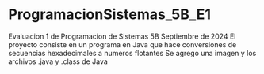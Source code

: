# ProgramacionSistemas_5B_E1
Evaluacion 1 de Programacion de Sistemas 5B Septiembre de 2024 El proyecto consiste en un programa en Java que hace conversiones de secuencias hexadecimales a numeros flotantes Se agrego una imagen y los archivos .java y .class de Java
